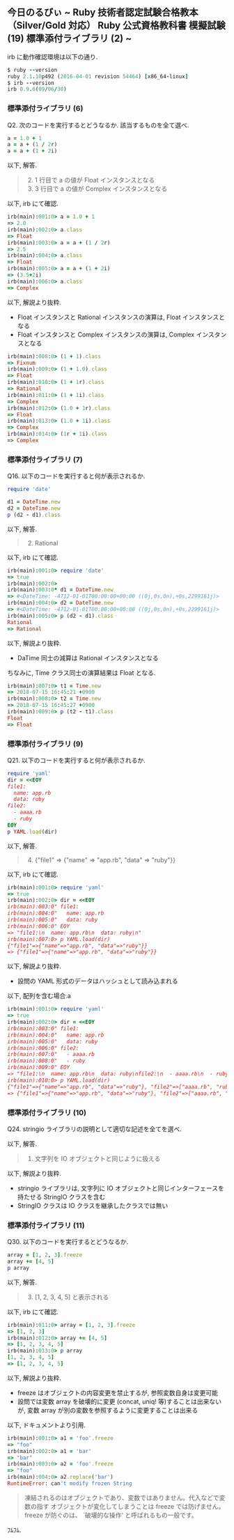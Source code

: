 ## 今日のるびぃ ~ Ruby 技術者認定試験合格教本 （Silver/Gold 対応） Ruby 公式資格教科書 模擬試験 (19) 標準添付ライブラリ (2) ~

irb に動作確認環境は以下の通り.

```ruby
$ ruby --version
ruby 2.1.10p492 (2016-04-01 revision 54464) [x86_64-linux]
$ irb --version
irb 0.9.6(09/06/30)
```

### 標準添付ライブラリ (6)

Q2. 次のコードを実行するとどうなるか. 該当するものを全て選べ.

```ruby
a = 1.0 + 1
a = a + (1 / 2r)
a = a + (1 + 2i)
```

以下, 解答.

> 2. 1 行目で a の値が Float インスタンスとなる
> 6. 3 行目で a の値が Complex インスタンスとなる

以下, irb にて確認.

```ruby
irb(main):001:0> a = 1.0 + 1
=> 2.0
irb(main):002:0> a.class
=> Float
irb(main):003:0> a = a + (1 / 2r)
=> 2.5
irb(main):004:0> a.class
=> Float
irb(main):005:0> a = a + (1 + 2i)
=> (3.5+2i)
irb(main):006:0> a.class
=> Complex
```

以下, 解説より抜粋.

* Float インスタンスと Rational インスタンスの演算は, Float インスタンスとなる
* Float インスタンスと Complex インスタンスの演算は, Complex インスタンスとなる

```ruby
irb(main):008:0> (1 + 1).class
=> Fixnum
irb(main):009:0> (1 + 1.0).class
=> Float
irb(main):010:0> (1 + 1r).class
=> Rational
irb(main):011:0> (1 + 1i).class
=> Complex
irb(main):012:0> (1.0 + 1r).class
=> Float
irb(main):013:0> (1.0 + 1i).class
=> Complex
irb(main):014:0> (1r + 1i).class
=> Complex
```

### 標準添付ライブラリ (7)

Q16. 以下のコードを実行すると何が表示されるか.

```ruby
require 'date'

d1 = DateTime.new
d2 = DateTime.new
p (d2 - d1).class
```

以下, 解答.

> 2. Rational

以下, irb にて確認.

```ruby
irb(main):001:0> require 'date'
=> true
irb(main):002:0> 
irb(main):003:0* d1 = DateTime.new
=> #<DateTime: -4712-01-01T00:00:00+00:00 ((0j,0s,0n),+0s,2299161j)>
irb(main):004:0> d2 = DateTime.new
=> #<DateTime: -4712-01-01T00:00:00+00:00 ((0j,0s,0n),+0s,2299161j)>
irb(main):005:0> p (d2 - d1).class
Rational
=> Rational
```

以下, 解説より抜粋.

* DaTime 同士の減算は Rational インスタンスとなる

ちなみに, Time クラス同士の演算結果は Float となる.

```ruby
irb(main):007:0> t1 = Time.new
=> 2018-07-15 16:45:21 +0900
irb(main):008:0> t2 = Time.new
=> 2018-07-15 16:45:27 +0900
irb(main):009:0> p (t2 - t1).class
Float
=> Float
```

### 標準添付ライブラリ (9)

Q21. 以下のコードを実行すると何が表示されるか.

```ruby
require 'yaml'
dir = <<EOY
file1:
  name: app.rb
  data: ruby
file2:
  - aaaa.rb
  - ruby
EOY
p YAML.load(dir)
```

以下, 解答.

> 4. {"file1" => {"name" => "app.rb", "data" => "ruby"}}

以下, irb にて確認.

```ruby
irb(main):001:0> require 'yaml'
=> true
irb(main):002:0> dir = <<EOY
irb(main):003:0" file1:
irb(main):004:0"   name: app.rb
irb(main):005:0"   data: ruby
irb(main):006:0" EOY
=> "file1:\n  name: app.rb\n  data: ruby\n"
irb(main):007:0> p YAML.load(dir)
{"file1"=>{"name"=>"app.rb", "data"=>"ruby"}}
=> {"file1"=>{"name"=>"app.rb", "data"=>"ruby"}}
```

以下, 解説より抜粋.

* 設問の YAML 形式のデータはハッシュとして読み込まれる

以下, 配列を含む場合.a

```ruby
irb(main):001:0> require 'yaml'
=> true
irb(main):002:0> dir = <<EOY
irb(main):003:0" file1:
irb(main):004:0"   name: app.rb
irb(main):005:0"   data: ruby
irb(main):006:0" file2:
irb(main):007:0"   - aaaa.rb
irb(main):008:0"   - ruby
irb(main):009:0" EOY
=> "file1:\n  name: app.rb\n  data: ruby\nfile2:\n  - aaaa.rb\n  - ruby\n"
irb(main):010:0> p YAML.load(dir)
{"file1"=>{"name"=>"app.rb", "data"=>"ruby"}, "file2"=>["aaaa.rb", "ruby"]}
=> {"file1"=>{"name"=>"app.rb", "data"=>"ruby"}, "file2"=>["aaaa.rb", "ruby"]}
```

### 標準添付ライブラリ (10)

Q24. stringio ライブラリの説明として適切な記述を全てを選べ.

以下, 解答.

> 1. 文字列を IO オブジェクトと同じように扱える

以下, 解説より抜粋.

* stringio ライブラリは, 文字列に IO オブジェクトと同じインターフェースを持たせる StringIO クラスを含む
* StringIO クラスは IO クラスを継承したクラスでは無い

### 標準添付ライブラリ (11)

Q30. 以下のコードを実行するとどうなるか.

```ruby
array = [1, 2, 3].freeze
array += [4, 5]
p array
```

以下, 解答.

> 3. [1, 2, 3, 4, 5] と表示される

以下, irb にて確認.

```ruby
irb(main):011:0> array = [1, 2, 3].freeze
=> [1, 2, 3]
irb(main):012:0> array += [4, 5]
=> [1, 2, 3, 4, 5]
irb(main):013:0> p array
[1, 2, 3, 4, 5]
=> [1, 2, 3, 4, 5]
```

以下, 解説より抜粋.

* freeze はオブジェクトの内容変更を禁止するが, 参照変数自身は変更可能
* 設問では変数 array を破壊的に変更 (concat, uniq! 等)することは出来ないが, 変数 array が別の変数を参照するように変更することは出来る


以下, ドキュメントより引用.

```ruby
irb(main):001:0> a1 = 'foo'.freeze
=> "foo"
irb(main):002:0> a1 = 'bar'
=> "bar"
irb(main):003:0> a2 = 'foo'.freeze
=> "foo"
irb(main):004:0> a2.replace('bar')
RuntimeError: can't modify frozen String
```

> 凍結されるのはオブジェクトであり、変数ではありません。代入などで変数の指す オブジェクトが変化してしまうことは freeze では防げません。 freeze が防ぐのは、 `破壊的な操作' と呼ばれるもの一般です。

ﾌﾑﾌﾑ.
